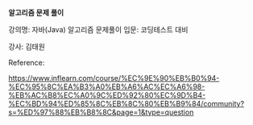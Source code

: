 **알고리즘 문제 풀이**

강의명: 자바(Java) 알고리즘 문제풀이 입문: 코딩테스트 대비

강사: 김태원

Reference:

https://www.inflearn.com/course/%EC%9E%90%EB%B0%94-%EC%95%8C%EA%B3%A0%EB%A6%AC%EC%A6%98-%EB%AC%B8%EC%A0%9C%ED%92%80%EC%9D%B4-%EC%BD%94%ED%85%8C%EB%8C%80%EB%B9%84/community?s=%ED%97%88%EB%B8%8C&page=1&type=question
